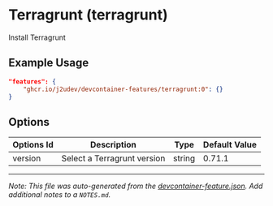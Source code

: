 
# Terragrunt (terragrunt)

Install Terragrunt

## Example Usage

```json
"features": {
    "ghcr.io/j2udev/devcontainer-features/terragrunt:0": {}
}
```

## Options

| Options Id | Description | Type | Default Value |
|-----|-----|-----|-----|
| version | Select a Terragrunt version | string | 0.71.1 |



---

_Note: This file was auto-generated from the [devcontainer-feature.json](devcontainer-feature.json).  Add additional notes to a `NOTES.md`._
